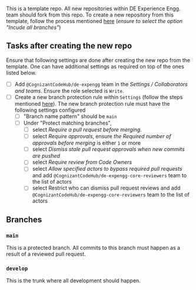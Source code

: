 This is a template repo. All new repositories within DE Experience Engg. team should fork from this repo.
To create a new repository from this template, follow the process mentioned [here](https://docs.github.com/en/repositories/creating-and-managing-repositories/creating-a-repository-from-a-template#creating-a-repository-from-a-template) (_ensure to select the option "Incude all branches"_)

## Tasks after creating the new repo
Ensure that following settings are done after creating the new repo from the template. One can have additional settings as required on top of the ones listed below.

- [ ] Add `@CognizantCodeHub/de-expengg` team in the _Settings / Collaborators and teams_. Ensure the role selected is `Write`.
- [ ] Create a new branch protection rule within `Settings` (follow the steps mentioned [here](https://docs.github.com/en/repositories/configuring-branches-and-merges-in-your-repository/defining-the-mergeability-of-pull-requests/managing-a-branch-protection-rule#creating-a-branch-protection-rule)). The new branch protection rule must have the following settings configured
  - [ ] "Branch name pattern" should be `main`
  - [ ] Under "Protect matching branches", 
    - [ ] select _Require a pull request before merging_.
    - [ ] select _Require approvals_, ensure _the Required number of approvals before merging_ is either `1` or more
    - [ ] select _Dismiss stale pull request approvals when new commits are pushed_
    - [ ] select _Require review from Code Owners_
    - [ ] select _Allow specified actors to bypass required pull requests_ and add `@CognizantCodeHub/de-expengg-core-reviewers` team to the list of actors
    - [ ] select Restrict who can dismiss pull request reviews and add `@CognizantCodeHub/de-expengg-core-reviewers` team to the list of actors

## Branches

### `main`
This is a protected branch. All commits to this branch must happen as a result of a reviewed pull request.

### `develop`
This is the trunk where all development should happen.
